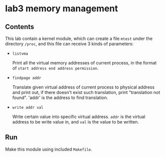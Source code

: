 # lab3 memory management

## Contents
This lab contain a kernel module, which can create a file `mtest` under the directory `/proc`, and this file can receive 3 kinds of parameters:
* `listvma`
  
  Print all the virtual memory addresses of current process, in the format of `start address end address permission`.
* `findpage addr`
  
  Translate given virtual address of current process to physical address and print out, if there doesn't exist such translation, print "translation not found". 'addr' is the address to find translation.
* `write addr val`
  
  Write certain value into specific virtual address. `addr` is the virtual address to be write value in, and `val` is the value to be written. 

## Run
Make this module using included `Makefile`.
